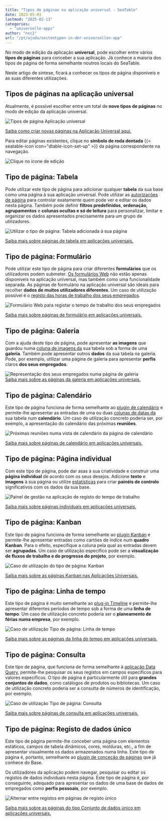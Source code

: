```yaml
---
title: "Tipos de páginas na aplicação universal - SeaTable"
date: 2023-05-03
lastmod: "2025-02-13"
categories: 
  - "universelle-apps"
author: "nsc2"
url: "/pt/ajuda/seitentypen-in-der-universellen-app"
---
```


No modo de edição da aplicação **universal**, pode escolher entre vários **tipos de páginas** para conceber a sua aplicação. Já conhece a maioria dos tipos de página de forma semelhante noutros locais do SeaTable.

Neste artigo de síntese, ficará a conhecer os tipos de página disponíveis e as suas diferentes utilizações.

## Tipos de páginas na aplicação universal

Atualmente, é possível escolher entre um total de **nove tipos de páginas** no modo de edição da aplicação universal.

![Tipos de página Aplicação universal](https://seatable.io/wp-content/uploads/2023/05/Seitentypen-Universal-App.png)

[Saiba como criar novas páginas na Aplicação Universal aqui.](https://seatable.io/pt/docs/apps/seiten-und-ordner-in-einer-universellen-app-anlegen-und-verwalten/)

Para editar páginas existentes, clique no **símbolo de roda dentada** {{< seatable-icon icon="dtable-icon-set-up" >}} da página correspondente na navegação.

![Clique no ícone de edição](https://seatable.io/wp-content/uploads/2023/05/page-permissions-universal-app.png)

## Tipo de página: Tabela

Pode utilizar este tipo de página para adicionar qualquer **tabela** da sua base como uma página à sua aplicação universal. Pode utilizar as [autorizações de página](https://seatable.io/pt/docs/universelle-apps/seitenberechtigungen-in-einer-universellen-app/) para controlar exatamente quem pode ver e editar os dados nesta página. Também pode definir **filtros predefinidos**, **ordenação**, **agrupamentos** e **colunas ocultas e só de leitura** para personalizar, limitar e organizar os dados apresentados precisamente para um grupo de utilizadores.

![Utilizar o tipo de página: Tabela adicionada à sua página](images/page-type-table-example-1.png)

[Saiba mais sobre páginas de tabela em aplicações universais.](https://seatable.io/pt/docs/seitentypen-in-universellen-apps/tabellenseiten-in-universellen-apps/)

## Tipo de página: Formulário

Pode utilizar este tipo de página para criar diferentes **formulários** que os utilizadores podem submeter. [Os formulários Web](https://seatable.io/pt/docs/webformulare/webformulare/) não estão apenas disponíveis na aplicação universal, mas também como uma funcionalidade separada. As páginas de formulário na aplicação universal são ideais para recolher **dados de muitos utilizadores diferentes**. Um caso de utilização possível é o [registo das horas de trabalho dos seus empregados](https://seatable.io/pt/arbeitszeiterfassung/).

![Formulário Web para registar o tempo de trabalho dos seus empregados](images/webformular-working-time.png)

[Saiba mais sobre páginas de formulário em aplicações universais.](https://seatable.io/pt/docs/seitentypen-in-universellen-apps/formularseiten-in-universellen-apps/)

## Tipo de página: Galeria

Com a ajuda deste tipo de página, pode apresentar **as imagens** que guardou numa [coluna de imagens da](https://seatable.io/pt/docs/dateien-und-bilder/die-bild-spalte/) sua tabela sob a forma de uma **galeria**. Também pode apresentar outros **dados** da sua tabela na galeria. Pode, por exemplo, utilizar uma página de galeria para apresentar **perfis** claros **dos seus empregados**.

![Representação dos seus empregados numa página de galeria](images/page-type-gallery-example.png)  
[Saiba mais sobre as páginas da galeria em aplicações universais.](https://seatable.io/pt/docs/seitentypen-in-universellen-apps/galerieseiten-in-universellen-apps/)

## Tipo de página: Calendário

Este tipo de página funciona de forma semelhante ao [plugin de calendário](https://seatable.io/pt/docs/plugins/anleitung-zum-kalender-plugin/) e permite-lhe apresentar as entradas de uma ou duas [colunas de datas da](https://seatable.io/pt/docs/datum-dauer-und-personen/die-datum-spalte/) sua tabela num **calendário**. Um caso de utilização concreto poderia ser, por exemplo, a apresentação do calendário das próximas **reuniões**.

![Próximas reuniões numa vista de calendário da página de calendário](images/calendar-page-example.png)

[Saiba mais sobre páginas de calendário em aplicações universais.](https://seatable.io/pt/docs/seitentypen-in-universellen-apps/kalenderseiten-in-universellen-apps/)

## Tipo de página: Página individual

Com este tipo de página, pode dar asas à sua criatividade e construir uma **página individual** de acordo com os seus desejos. Adicione **texto** e **imagens** à sua página ou utilize [estatísticas](https://seatable.io/pt/docs/plugins/anleitung-zum-statistik-plugin/) para criar **painéis de controlo** significativos com os dados da sua base.

![Painel de gestão na aplicação de registo do tempo de trabalho](images/Dashboard_2.gif)

[Saiba mais sobre páginas individuais em aplicações universais.](https://seatable.io/pt/docs/seitentypen-in-universellen-apps/individuelle-seiten-in-universellen-apps/)

## Tipo de página: Kanban

Este tipo de página funciona de forma semelhante ao [plugin Kanban](https://seatable.io/pt/docs/plugins/anleitung-zum-kanban-plugin/) e permite-lhe apresentar entradas como cartões de índice num **quadro Kanban**. Para o efeito, especifique a coluna pela qual as entradas devem ser **agrupadas**. Um caso de utilização específico pode ser a **visualização de fluxos de trabalho e do progresso do projeto**, por exemplo.

![Caso de utilização do tipo de página: Kanban](images/example-kanban-page-3.png)

[Saiba mais sobre as páginas Kanban nas Aplicações Universais.](https://seatable.io/pt/docs/seitentypen-in-universellen-apps/kanbanseiten-in-universellen-apps/)

## Tipo de página: Linha de tempo

Este tipo de página é muito semelhante ao [plug-in Timeline](https://seatable.io/pt/docs/plugins/anleitung-zum-timeline-plugin/) e permite-lhe apresentar diferentes períodos de tempo sob a forma de uma **linha de tempo**. Um caso de utilização concreto poderia ser o **planeamento de férias numa empresa**, por exemplo.

![Caso de utilização Tipo de página: Linha de tempo](images/example-timeline-page.png)

[Saiba mais sobre as páginas da linha do tempo em aplicações universais.](https://seatable.io/pt/docs/seitentypen-in-universellen-apps/zeitstrahlseiten-in-universellen-apps/)

## Tipo de página: Consulta

Este tipo de página, que funciona de forma semelhante à [aplicação Data Query](https://seatable.io/pt/docs/apps/datenabfrage-app/), permite-lhe pesquisar os seus registos em campos específicos para valores específicos. O tipo de página é particularmente útil para **grandes conjuntos de dados**, como catálogos de produtos ou bibliotecas. Um caso de utilização concreto poderia ser a consulta de números de identificação, por exemplo.

![Caso de utilização Tipo de página: Consulta](images/output-query-page-universal-app-2.png)

[Saiba mais sobre páginas de consulta em aplicações universais.](https://seatable.io/pt/docs/seitentypen-in-universellen-apps/abfrageseiten-in-universellen-apps/)

## Tipo de página: Registo de dados único

Este tipo de página permite-lhe conceber uma página com elementos estáticos, campos de tabela dinâmicos, cores, molduras, etc., a fim de apresentar visualmente os dados armazenados numa linha. Este tipo de página é, portanto, semelhante ao [plugin de conceção de páginas](https://seatable.io/pt/docs/seitendesign-plugin/anleitung-zum-seitendesign-plugin/) que já conhece do Base.

Os utilizadores da aplicação podem navegar, pesquisar ou editar os registos de dados individuais nesta página. Este tipo de página é, por conseguinte, adequado para apresentar os dados de uma base de dados de empregados como **perfis pessoais**, por exemplo.

![Alternar entre registos em páginas de registo único](images/Switch-between-records-on-single-record-pages.gif)

[Saiba mais sobre as páginas do tipo Conjunto de dados único em aplicações universais.](https://seatable.io/pt/docs/seitentypen-in-universellen-apps/seiten-vom-typ-einzelner-datensatz-in-universellen-apps/)
